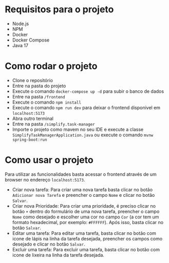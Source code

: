 # Requisitos para o projeto

- Node.js
- NPM
- Docker
- Docker Compose
- Java 17

# Como rodar o projeto

- Clone o repositório
- Entre na pasta do projeto
- Execute o comando `docker-compose up -d` para subir o banco de dados
- Entre na pasta `/frontend`
- Execute o comando `npm install`
- Execute o comando `npm run dev` para deixar o frontend disponivel em `localhost:5173`
- Abra outro terminal
- Entre na pasta `/simplify.task-manager`
- Importe o projeto como mavem no seu IDE e execute a classe `SimplifyTaskManagerApplication.java` ou execute o comando `mvnw spring-boot:run`

# Como usar o projeto
Para utilizar as funcionalidades basta acessar o frontend através de um browser no endereço `localhost:5173`.

- Criar nova tarefa: Para criar uma nova tarefa basta clicar no botão `Adicionar nova Tarefa` e preencher o campo `Nome` e clicar no botão `Salvar`.
- Criar nova Prioridade: Para criar uma prioridade, é preciso clicar no botão `+` dentro do formulário de uma nova tarefa, preencher o campo `Nome` como desejado e escolher uma cor no campo `Cor` (a cor tem um formato hexadecimal, por exemplo: `#FFFFFF`). Após isso, basta clicar no botão `Salvar`.
- Editar uma tarefa: Para editar uma tarefa, basta clicar no botão com icone de lápis na linha da tarefa desejada, preencher os campos como desejado e clicar no botão `Salvar`.
- Excluir uma tarefa: Para excluir uma tarefa, basta clicar no botão com icone de lixeira na linha da tarefa desejada.
